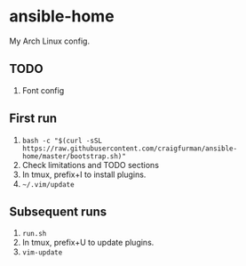 # ansible-home

My Arch Linux config.

## TODO

1. Font config

## First run
1. `bash -c "$(curl -sSL https://raw.githubusercontent.com/craigfurman/ansible-home/master/bootstrap.sh)"`
1. Check limitations and TODO sections
1. In tmux, prefix+I to install plugins.
1. `~/.vim/update`

## Subsequent runs
1. `run.sh`
1. In tmux, prefix+U to update plugins.
1. `vim-update`
